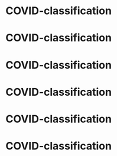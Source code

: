 # COVID-classification
# COVID-classification
# COVID-classification
# COVID-classification
# COVID-classification
# COVID-classification

